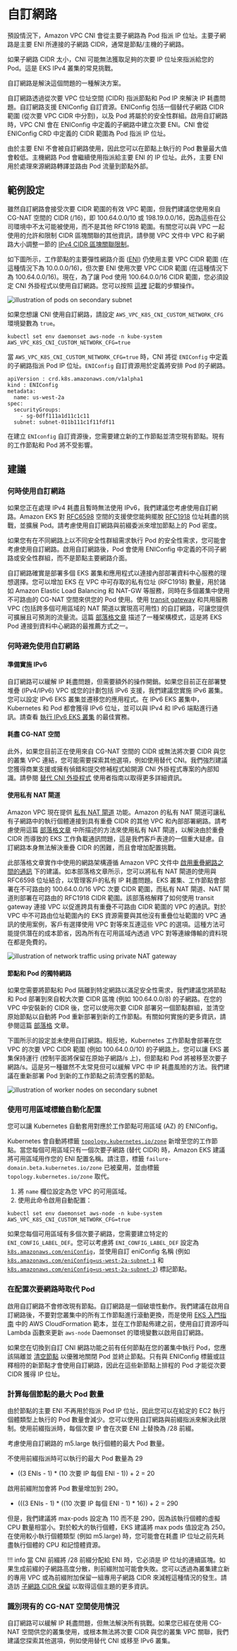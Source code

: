 # 自訂網路

預設情況下，Amazon VPC CNI 會從主要子網路為 Pod 指派 IP 位址。主要子網路是主要 ENI 所連接的子網路 CIDR，通常是節點/主機的子網路。

如果子網路 CIDR 太小，CNI 可能無法獲取足夠的次要 IP 位址來指派給您的 Pod。這是 EKS IPv4 叢集的常見挑戰。

自訂網路是解決這個問題的一種解決方案。

自訂網路透過從次要 VPC 位址空間 (CIDR) 指派節點和 Pod IP 來解決 IP 耗盡問題。自訂網路支援 ENIConfig 自訂資源。ENIConfig 包括一個替代子網路 CIDR 範圍 (從次要 VPC CIDR 中分割)，以及 Pod 將屬於的安全性群組。啟用自訂網路時，VPC CNI 會在 ENIConfig 中定義的子網路中建立次要 ENI。CNI 會從 ENIConfig CRD 中定義的 CIDR 範圍為 Pod 指派 IP 位址。

由於主要 ENI 不會被自訂網路使用，因此您可以在節點上執行的 Pod 數量最大值會較低。主機網路 Pod 會繼續使用指派給主要 ENI 的 IP 位址。此外，主要 ENI 用於處理來源網路轉譯並路由 Pod 流量到節點外部。

## 範例設定

雖然自訂網路會接受次要 CIDR 範圍的有效 VPC 範圍，但我們建議您使用來自 CG-NAT 空間的 CIDR (/16)，即 100.64.0.0/10 或 198.19.0.0/16，因為這些在公司環境中不太可能被使用，而不是其他 RFC1918 範圍。有關您可以與 VPC 一起使用的允許和限制 CIDR 區塊關聯的其他資訊，請參閱 VPC 文件中 VPC 和子網路大小調整一節的 [IPv4 CIDR 區塊關聯限制](https://docs.aws.amazon.com/vpc/latest/userguide/configure-your-vpc.html#add-cidr-block-restrictions)。

如下圖所示，工作節點的主要彈性網路介面 ([ENI](https://docs.aws.amazon.com/AWSEC2/latest/UserGuide/using-eni.html)) 仍使用主要 VPC CIDR 範圍 (在這種情況下為 10.0.0.0/16)，但次要 ENI 使用次要 VPC CIDR 範圍 (在這種情況下為 100.64.0.0/16)。現在，為了讓 Pod 使用 100.64.0.0/16 CIDR 範圍，您必須設定 CNI 外掛程式以使用自訂網路。您可以按照 [這裡](https://docs.aws.amazon.com/eks/latest/userguide/cni-custom-network.html) 記載的步驟操作。

![illustration of pods on secondary subnet](./image.png)

如果您想讓 CNI 使用自訂網路，請設定 `AWS_VPC_K8S_CNI_CUSTOM_NETWORK_CFG` 環境變數為 `true`。

```
kubectl set env daemonset aws-node -n kube-system AWS_VPC_K8S_CNI_CUSTOM_NETWORK_CFG=true
```


當 `AWS_VPC_K8S_CNI_CUSTOM_NETWORK_CFG=true` 時，CNI 將從 `ENIConfig` 中定義的子網路指派 Pod IP 位址。`ENIConfig` 自訂資源用於定義將安排 Pod 的子網路。

```
apiVersion : crd.k8s.amazonaws.com/v1alpha1
kind : ENIConfig
metadata:
  name: us-west-2a
spec: 
  securityGroups:
    - sg-0dff111a1d11c1c11
  subnet: subnet-011b111c1f11fdf11
```

在建立 `ENIconfig` 自訂資源後，您需要建立新的工作節點並清空現有節點。現有的工作節點和 Pod 將不受影響。


## 建議

### 何時使用自訂網路

如果您正在處理 IPv4 耗盡且暫時無法使用 IPv6，我們建議您考慮使用自訂網路。Amazon EKS 對 [RFC6598](https://datatracker.ietf.org/doc/html/rfc6598) 空間的支援使您能夠擺脫 [RFC1918](https://datatracker.ietf.org/doc/html/rfc1918) 位址耗盡的挑戰，並擴展 Pod。請考慮使用自訂網路與前綴委派來增加節點上的 Pod 密度。

如果您有在不同網路上以不同安全性群組需求執行 Pod 的安全性需求，您可能會考慮使用自訂網路。啟用自訂網路後，Pod 會使用 ENIConfig 中定義的不同子網路或安全性群組，而不是節點主要網路介面。

自訂網路確實是部署多個 EKS 叢集和應用程式以連接內部部署資料中心服務的理想選擇。您可以增加 EKS 在 VPC 中可存取的私有位址 (RFC1918) 數量，用於諸如 Amazon Elastic Load Balancing 和 NAT-GW 等服務，同時在多個叢集中使用不可路由的 CG-NAT 空間來供您的 Pod 使用。使用 [transit gateway](https://aws.amazon.com/transit-gateway/) 和共用服務 VPC (包括跨多個可用區域的 NAT 閘道以實現高可用性) 的自訂網路，可讓您提供可擴展且可預測的流量流。這篇 [部落格文章](https://aws.amazon.com/blogs/containers/eks-vpc-routable-ip-address-conservation/) 描述了一種架構模式，這是將 EKS Pod 連接到資料中心網路的最推薦方式之一。

### 何時避免使用自訂網路

#### 準備實施 IPv6

自訂網路可以緩解 IP 耗盡問題，但需要額外的操作開銷。如果您目前正在部署雙堆疊 (IPv4/IPv6) VPC 或您的計劃包括 IPv6 支援，我們建議您實施 IPv6 叢集。您可以設定 IPv6 EKS 叢集並遷移您的應用程式。在 IPv6 EKS 叢集中，Kubernetes 和 Pod 都會獲得 IPv6 位址，並可以與 IPv4 和 IPv6 端點進行通訊。請查看 [執行 IPv6 EKS 叢集](../ipv6/index.md) 的最佳實務。

#### 耗盡 CG-NAT 空間

此外，如果您目前正在使用來自 CG-NAT 空間的 CIDR 或無法將次要 CIDR 與您的叢集 VPC 連結，您可能需要探索其他選項，例如使用替代 CNI。我們強烈建議您獲得商業支援或擁有偵錯和提交修補程式給開源 CNI 外掛程式專案的內部知識。請參閱 [替代 CNI 外掛程式](https://docs.aws.amazon.com/eks/latest/userguide/alternate-cni-plugins.html) 使用者指南以取得更多詳細資訊。

#### 使用私有 NAT 閘道

Amazon VPC 現在提供 [私有 NAT 閘道](https://docs.aws.amazon.com/vpc/latest/userguide/vpc-nat-gateway.html) 功能。Amazon 的私有 NAT 閘道可讓私有子網路中的執行個體連接到具有重疊 CIDR 的其他 VPC 和內部部署網路。請考慮使用這篇 [部落格文章](https://aws.amazon.com/blogs/containers/addressing-ipv4-address-exhaustion-in-amazon-eks-clusters-using-private-nat-gateways/) 中所描述的方法來使用私有 NAT 閘道，以解決由於重疊 CIDR 而導致的 EKS 工作負載通訊問題，這是我們客戶表達的一個重大疑慮。自訂網路本身無法解決重疊 CIDR 的困難，而且會增加配置挑戰。

此部落格文章實作中使用的網路架構遵循 Amazon VPC 文件中 [啟用重疊網路之間的通訊](https://docs.aws.amazon.com/vpc/latest/userguide/nat-gateway-scenarios.html#private-nat-overlapping-networks) 下的建議。如本部落格文章所示，您可以將私有 NAT 閘道的使用與 RFC6598 位址結合，以管理客戶的私有 IP 耗盡問題。EKS 叢集、工作節點會部署在不可路由的 100.64.0.0/16 VPC 次要 CIDR 範圍，而私有 NAT 閘道、NAT 閘道則部署在可路由的 RFC1918 CIDR 範圍。該部落格解釋了如何使用 transit gateway 連接 VPC 以促進跨具有重疊不可路由 CIDR 範圍的 VPC 的通訊。對於 VPC 中不可路由位址範圍內的 EKS 資源需要與其他沒有重疊位址範圍的 VPC 通訊的使用案例，客戶有選擇使用 VPC 對等來互連這些 VPC 的選項。這種方法可能提供潛在的成本節省，因為所有在可用區域內透過 VPC 對等連線傳輸的資料現在都是免費的。

![illustration of network traffic using private NAT gateway](./image-3.png)

#### 節點和 Pod 的獨特網路

如果您需要將節點和 Pod 隔離到特定網路以滿足安全性需求，我們建議您將節點和 Pod 部署到來自較大次要 CIDR 區塊 (例如 100.64.0.0/8) 的子網路。在您的 VPC 中安裝新的 CIDR 後，您可以使用次要 CIDR 部署另一個節點群組，並清空原始節點以自動將 Pod 重新部署到新的工作節點。有關如何實施的更多資訊，請參閱這篇 [部落格](https://aws.amazon.com/blogs/containers/optimize-ip-addresses-usage-by-pods-in-your-amazon-eks-cluster/) 文章。

下圖所示的設定並未使用自訂網路。相反地，Kubernetes 工作節點會部署在您 VPC 的次要 VPC CIDR 範圍 (例如 100.64.0.0/10) 的子網路上。您可以讓 EKS 叢集保持運行 (控制平面將保留在原始子網路/s 上)，但節點和 Pod 將被移至次要子網路/s。這是另一種雖然不太常見但可以緩解 VPC 中 IP 耗盡風險的方法。我們建議在重新部署 Pod 到新的工作節點之前清空舊的節點。

![illustration of worker nodes on secondary subnet](./image-2.png)

### 使用可用區域標籤自動化配置

您可以讓 Kubernetes 自動套用對應於工作節點可用區域 (AZ) 的 ENIConfig。

Kubernetes 會自動將標籤 [`topology.kubernetes.io/zone`](http://topology.kubernetes.io/zone) 新增至您的工作節點。當您每個可用區域只有一個次要子網路 (替代 CIDR) 時，Amazon EKS 建議將可用區域用作您的 ENI 配置名稱。請注意，標籤 `failure-domain.beta.kubernetes.io/zone` 已被棄用，並由標籤 `topology.kubernetes.io/zone` 取代。

1. 將 `name` 欄位設定為您 VPC 的可用區域。
2. 使用此命令啟用自動配置：

```
kubectl set env daemonset aws-node -n kube-system AWS_VPC_K8S_CNI_CUSTOM_NETWORK_CFG=true
```

如果您每個可用區域有多個次要子網路，您需要建立特定的 `ENI_CONFIG_LABEL_DEF`。您可以考慮將 `ENI_CONFIG_LABEL_DEF` 設定為 [`k8s.amazonaws.com/eniConfig`](http://k8s.amazonaws.com/eniConfig)，並使用自訂 eniConfig 名稱 (例如 [`k8s.amazonaws.com/eniConfig=us-west-2a-subnet-1`](http://k8s.amazonaws.com/eniConfig=us-west-2a-subnet-1) 和 [`k8s.amazonaws.com/eniConfig=us-west-2a-subnet-2`](http://k8s.amazonaws.com/eniConfig=us-west-2a-subnet-2)) 標記節點。

### 在配置次要網路時取代 Pod

啟用自訂網路不會修改現有節點。自訂網路是一個破壞性動作。我們建議在啟用自訂網路後，不要對您叢集中的所有工作節點進行滾動更換，而是使用 [EKS 入門指南](https://docs.aws.amazon.com/eks/latest/userguide/getting-started.html) 中的 AWS CloudFormation 範本，並在工作節點佈建之前，使用自訂資源呼叫 Lambda 函數來更新 `aws-node` Daemonset 的環境變數以啟用自訂網路。

如果您在切換到自訂 CNI 網路功能之前有任何節點在您的叢集中執行 Pod，您應該隔離並 [清空節點](https://aws.amazon.com/premiumsupport/knowledge-center/eks-worker-node-actions/) 以優雅地關閉 Pod 並終止節點。只有與 ENIConfig 標籤或註釋相符的新節點才會使用自訂網路，因此在這些新節點上排程的 Pod 才能從次要 CIDR 獲得 IP 位址。

### 計算每個節點的最大 Pod 數量

由於節點的主要 ENI 不再用於指派 Pod IP 位址，因此您可以在給定的 EC2 執行個體類型上執行的 Pod 數量會減少。您可以使用自訂網路與前綴指派來解決此限制。使用前綴指派時，每個次要 IP 會在次要 ENI 上替換為 /28 前綴。

考慮使用自訂網路的 m5.large 執行個體的最大 Pod 數量。

不使用前綴指派時可以執行的最大 Pod 數量為 29

* ((3 ENIs - 1) * (10 次要 IP 每個 ENI - 1)) + 2 = 20

啟用前綴附加會將 Pod 數量增加到 290。

* (((3 ENIs - 1) * ((10 次要 IP 每個 ENI - 1) * 16)) + 2 = 290

但是，我們建議將 max-pods 設定為 110 而不是 290，因為該執行個體的虛擬 CPU 數量相當小。對於較大的執行個體，EKS 建議將 max pods 值設定為 250。在使用較小執行個體類型 (例如 m5.large) 時，您可能會在耗盡 IP 位址之前先耗盡執行個體的 CPU 和記憶體資源。

!!! info
    當 CNI 前綴將 /28 前綴分配給 ENI 時，它必須是 IP 位址的連續區塊。如果生成前綴的子網路高度分散，則前綴附加可能會失敗。您可以透過為叢集建立新的專用 VPC 或為前綴附加保留一組專用子網路 CIDR 來減輕這種情況的發生。請造訪 [子網路 CIDR 保留](https://docs.aws.amazon.com/vpc/latest/userguide/subnet-cidr-reservation.html) 以取得這個主題的更多資訊。

### 識別現有的 CG-NAT 空間使用情況

自訂網路可以緩解 IP 耗盡問題，但無法解決所有挑戰。如果您已經在使用 CG-NAT 空間供您的叢集使用，或根本無法將次要 CIDR 與您的叢集 VPC 關聯，我們建議您探索其他選項，例如使用替代 CNI 或移至 IPv6 叢集。
